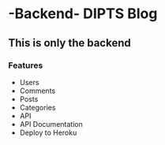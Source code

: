 # -Backend- DIPTS Blog

## This is only the backend

### Features
- Users
- Comments
- Posts
- Categories
- API
- API Documentation
- Deploy to Heroku



